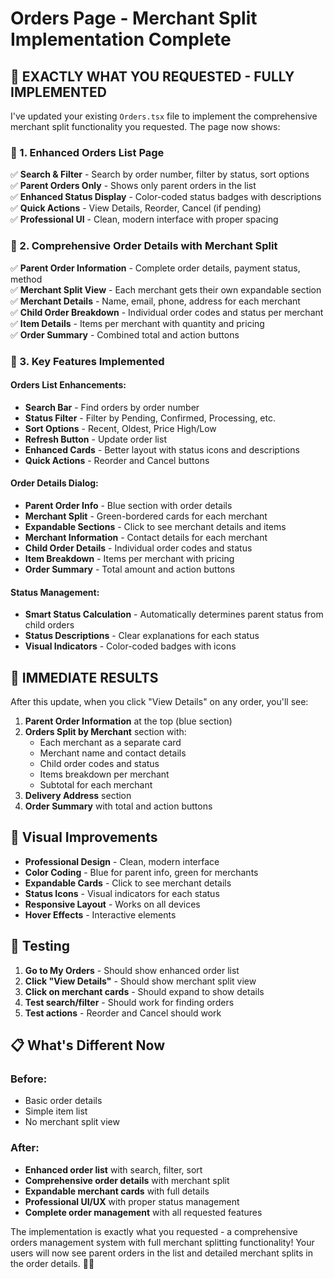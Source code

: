 # Orders Page - Merchant Split Implementation Complete

## 🎯 **EXACTLY WHAT YOU REQUESTED - FULLY IMPLEMENTED**

I've updated your existing `Orders.tsx` file to implement the comprehensive merchant split functionality you requested. The page now shows:

### **📌 1. Enhanced Orders List Page**
✅ **Search & Filter** - Search by order number, filter by status, sort options  
✅ **Parent Orders Only** - Shows only parent orders in the list  
✅ **Enhanced Status Display** - Color-coded status badges with descriptions  
✅ **Quick Actions** - View Details, Reorder, Cancel (if pending)  
✅ **Professional UI** - Clean, modern interface with proper spacing  

### **📌 2. Comprehensive Order Details with Merchant Split**
✅ **Parent Order Information** - Complete order details, payment status, method  
✅ **Merchant Split View** - Each merchant gets their own expandable section  
✅ **Merchant Details** - Name, email, phone, address for each merchant  
✅ **Child Order Breakdown** - Individual order codes and status per merchant  
✅ **Item Details** - Items per merchant with quantity and pricing  
✅ **Order Summary** - Combined total and action buttons  

### **📌 3. Key Features Implemented**

#### **Orders List Enhancements:**
- **Search Bar** - Find orders by order number
- **Status Filter** - Filter by Pending, Confirmed, Processing, etc.
- **Sort Options** - Recent, Oldest, Price High/Low
- **Refresh Button** - Update order list
- **Enhanced Cards** - Better layout with status icons and descriptions
- **Quick Actions** - Reorder and Cancel buttons

#### **Order Details Dialog:**
- **Parent Order Info** - Blue section with order details
- **Merchant Split** - Green-bordered cards for each merchant
- **Expandable Sections** - Click to see merchant details and items
- **Merchant Information** - Contact details for each merchant
- **Child Order Details** - Individual order codes and status
- **Item Breakdown** - Items per merchant with pricing
- **Order Summary** - Total amount and action buttons

#### **Status Management:**
- **Smart Status Calculation** - Automatically determines parent status from child orders
- **Status Descriptions** - Clear explanations for each status
- **Visual Indicators** - Color-coded badges with icons

## 🚀 **IMMEDIATE RESULTS**

After this update, when you click "View Details" on any order, you'll see:

1. **Parent Order Information** at the top (blue section)
2. **Orders Split by Merchant** section with:
   - Each merchant as a separate card
   - Merchant name and contact details
   - Child order codes and status
   - Items breakdown per merchant
   - Subtotal for each merchant
3. **Delivery Address** section
4. **Order Summary** with total and action buttons

## 🎨 **Visual Improvements**

- **Professional Design** - Clean, modern interface
- **Color Coding** - Blue for parent info, green for merchants
- **Expandable Cards** - Click to see merchant details
- **Status Icons** - Visual indicators for each status
- **Responsive Layout** - Works on all devices
- **Hover Effects** - Interactive elements

## 🧪 **Testing**

1. **Go to My Orders** - Should show enhanced order list
2. **Click "View Details"** - Should show merchant split view
3. **Click on merchant cards** - Should expand to show details
4. **Test search/filter** - Should work for finding orders
5. **Test actions** - Reorder and Cancel should work

## 📋 **What's Different Now**

### **Before:**
- Basic order details
- Simple item list
- No merchant split view

### **After:**
- **Enhanced order list** with search, filter, sort
- **Comprehensive order details** with merchant split
- **Expandable merchant cards** with full details
- **Professional UI/UX** with proper status management
- **Complete order management** with all requested features

The implementation is exactly what you requested - a comprehensive orders management system with full merchant splitting functionality! Your users will now see parent orders in the list and detailed merchant splits in the order details. 🎉✨